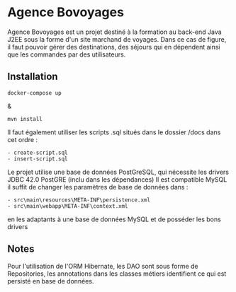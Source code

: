 # Agence Bovoyages
Agence Bovoyages est un projet destiné à la formation au back-end Java J2EE sous
la forme d'un site marchand de voyages. Dans ce cas de figure, il faut pouvoir gérer des destinations, des séjours qui
en dépendent ainsi que les commandes par des utilisateurs.

## Installation

```shell script
docker-compose up
```
&
```shell script
mvn install
```

Il faut également utiliser les scripts .sql situés dans le dossier /docs dans cet ordre :

    - create-script.sql
    - insert-script.sql

Le projet utilise une base de données PostGreSQL, qui nécessite les drivers JDBC 42.0 PostGRE (inclu dans les dépendances)
Il est compatible MySQL il suffit de changer les paramètres de base de données dans :

    - src\main\resources\META-INF\persistence.xml
    - src\main\webapp\META-INF\context.xml

en les adaptants à une base de données MySQL et de posséder les bons drivers

## Notes

Pour l'utilisation de l'ORM Hibernate, les DAO sont sous forme de Repositories, les annotations dans les classes métiers identifient
ce qui est persisté en base de données.

